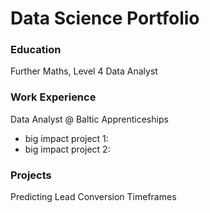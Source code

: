 # Data Science Portfolio

### Education
Further Maths, Level 4 Data Analyst

### Work Experience
Data Analyst @ Baltic Apprenticeships
- big impact project 1:
- big impact project 2:

### Projects
Predicting Lead Conversion Timeframes
